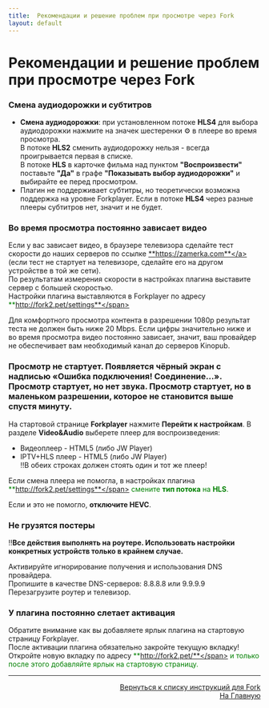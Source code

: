 ```yaml
---
title:  Рекомендации и решение проблем при просмотре через Fork
layout: default
---
```


# Рекомендации и решение проблем при просмотре через Fork
### Смена аудиодорожки и субтитров
 - **Смена аудиодорожки**: при установленном потоке **HLS4** для выбора аудиодорожки нажмите на значек шестеренки ⚙️ в плеере во время просмотра.  
   В потоке **HLS2** сменить аудиодорожку нельзя - всегда проигрывается первая в списке.  
   В потоке **HLS** в карточке фильма над пунктом **"Воспроизвести"** поставьте **"Да"** в графе **"Показывать выбор аудиодорожки"** и выбирайте ее перед просмотром.
 - Плагин не поддерживает субтитры, но теоретически возможна поддержка на уровне Forkplayer. Если в потоке **HLS4** через разные плееры субтитров нет, значит и не будет.

### Во время просмотра постоянно зависает видео
Если у вас зависает видео, в браузере телевизора сделайте тест скорости до наших серверов по ссылке <a href="https://zamerka.com" target="_blank" rel="noopener noreferrer">**https://zamerka.com**</a> (если тест не стартует на телевизоре, сделайте его на другом устройстве в той же сети).  
По результатам измерения скорости в настройках плагина выставите сервер с большей скоростью.  
Настройки плагина выставляются в Forkplayer по адресу <span style="color: green;">**http://fork2.pet/settings**</span>

Для комфортного просмотра контента в разрешении 1080p результат теста не должен быть ниже 20 Mbps. Если цифры значительно ниже и во время просмотра видео постоянно зависает, значит, ваш провайдер не обеспечивает вам необходимый канал до серверов Kinopub.

### Просмотр не стартует. Появляется чёрный экран с надписью «Ошибка подключения! Соединение...». Просмотр стартует, но нет звука. Просмотр стартует, но в маленьком разрешении, которое не становится выше спустя минуту.

На стартовой странице **Forkplayer** нажмите **Перейти к настройкам**. В разделе **Video&Audio** выберете плеер для воспроизведения:  
 - Видеоплеер - HTML5 (либо JW Player)
 - IPTV+HLS плеер - HTML5 (либо JW Player)  
‼️В обеих строках должен стоять один и тот же плеер!

Если смена плеера не помогла, в настройках плагина <span style="color: green;">**http://fork2.pet/settings**</span> смените **тип потока** на **HLS**.

Если и это не помогло, **отключите HEVC**.

### Не грузятся постеры
‼️**Все действия выполнять на роутере. Использовать настройки конкретных устройств только в крайнем случае.**

Активируйте игнорирование получения и использования DNS провайдера.  
Пропишите в качестве DNS-серверов:  8.8.8.8 или 9.9.9.9  
Перезагрузите роутер и телевизор.

### У плагина постоянно слетает активация
Обратите внимание как вы добавляете ярлык плагина на стартовую страницу Forkplayer.  
После активации плагина обязательно закройте текущую вкладку!  
Откройте новую вкладку по адресу <span style="color: green;">**http://fork2.pet/**</span> и только после этого добавляйте ярлык на стартовую страницу. 



---
<p align="right"><a href="https://lazykpub.github.io/Lazykpub/pages/fork">Вернуться к списку инструкций для Fork</a><br>
<a href="https://lazykpub.github.io/Lazykpub">На Главную</a></p>
